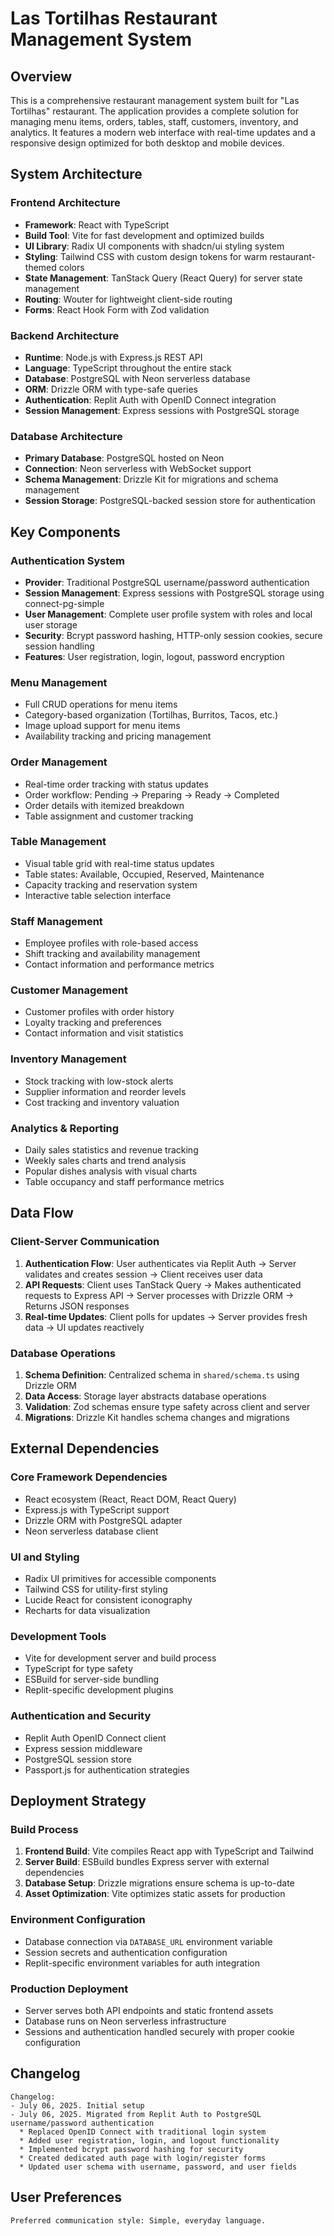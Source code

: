 # Las Tortilhas Restaurant Management System

## Overview

This is a comprehensive restaurant management system built for "Las Tortilhas" restaurant. The application provides a complete solution for managing menu items, orders, tables, staff, customers, inventory, and analytics. It features a modern web interface with real-time updates and a responsive design optimized for both desktop and mobile devices.

## System Architecture

### Frontend Architecture
- **Framework**: React with TypeScript
- **Build Tool**: Vite for fast development and optimized builds
- **UI Library**: Radix UI components with shadcn/ui styling system
- **Styling**: Tailwind CSS with custom design tokens for warm restaurant-themed colors
- **State Management**: TanStack Query (React Query) for server state management
- **Routing**: Wouter for lightweight client-side routing
- **Forms**: React Hook Form with Zod validation

### Backend Architecture
- **Runtime**: Node.js with Express.js REST API
- **Language**: TypeScript throughout the entire stack
- **Database**: PostgreSQL with Neon serverless database
- **ORM**: Drizzle ORM with type-safe queries
- **Authentication**: Replit Auth with OpenID Connect integration
- **Session Management**: Express sessions with PostgreSQL storage

### Database Architecture
- **Primary Database**: PostgreSQL hosted on Neon
- **Connection**: Neon serverless with WebSocket support
- **Schema Management**: Drizzle Kit for migrations and schema management
- **Session Storage**: PostgreSQL-backed session store for authentication

## Key Components

### Authentication System
- **Provider**: Traditional PostgreSQL username/password authentication
- **Session Management**: Express sessions with PostgreSQL storage using connect-pg-simple
- **User Management**: Complete user profile system with roles and local user storage
- **Security**: Bcrypt password hashing, HTTP-only session cookies, secure session handling
- **Features**: User registration, login, logout, password encryption

### Menu Management
- Full CRUD operations for menu items
- Category-based organization (Tortilhas, Burritos, Tacos, etc.)
- Image upload support for menu items
- Availability tracking and pricing management

### Order Management
- Real-time order tracking with status updates
- Order workflow: Pending → Preparing → Ready → Completed
- Order details with itemized breakdown
- Table assignment and customer tracking

### Table Management
- Visual table grid with real-time status updates
- Table states: Available, Occupied, Reserved, Maintenance
- Capacity tracking and reservation system
- Interactive table selection interface

### Staff Management
- Employee profiles with role-based access
- Shift tracking and availability management
- Contact information and performance metrics

### Customer Management
- Customer profiles with order history
- Loyalty tracking and preferences
- Contact information and visit statistics

### Inventory Management
- Stock tracking with low-stock alerts
- Supplier information and reorder levels
- Cost tracking and inventory valuation

### Analytics & Reporting
- Daily sales statistics and revenue tracking
- Weekly sales charts and trend analysis
- Popular dishes analysis with visual charts
- Table occupancy and staff performance metrics

## Data Flow

### Client-Server Communication
1. **Authentication Flow**: User authenticates via Replit Auth → Server validates and creates session → Client receives user data
2. **API Requests**: Client uses TanStack Query → Makes authenticated requests to Express API → Server processes with Drizzle ORM → Returns JSON responses
3. **Real-time Updates**: Client polls for updates → Server provides fresh data → UI updates reactively

### Database Operations
1. **Schema Definition**: Centralized schema in `shared/schema.ts` using Drizzle ORM
2. **Data Access**: Storage layer abstracts database operations
3. **Validation**: Zod schemas ensure type safety across client and server
4. **Migrations**: Drizzle Kit handles schema changes and migrations

## External Dependencies

### Core Framework Dependencies
- React ecosystem (React, React DOM, React Query)
- Express.js with TypeScript support
- Drizzle ORM with PostgreSQL adapter
- Neon serverless database client

### UI and Styling
- Radix UI primitives for accessible components
- Tailwind CSS for utility-first styling
- Lucide React for consistent iconography
- Recharts for data visualization

### Development Tools
- Vite for development server and build process
- TypeScript for type safety
- ESBuild for server-side bundling
- Replit-specific development plugins

### Authentication and Security
- Replit Auth OpenID Connect client
- Express session middleware
- PostgreSQL session store
- Passport.js for authentication strategies

## Deployment Strategy

### Build Process
1. **Frontend Build**: Vite compiles React app with TypeScript and Tailwind
2. **Server Build**: ESBuild bundles Express server with external dependencies
3. **Database Setup**: Drizzle migrations ensure schema is up-to-date
4. **Asset Optimization**: Vite optimizes static assets for production

### Environment Configuration
- Database connection via `DATABASE_URL` environment variable
- Session secrets and authentication configuration
- Replit-specific environment variables for auth integration

### Production Deployment
- Server serves both API endpoints and static frontend assets
- Database runs on Neon serverless infrastructure
- Sessions and authentication handled securely with proper cookie configuration

## Changelog

```
Changelog:
- July 06, 2025. Initial setup
- July 06, 2025. Migrated from Replit Auth to PostgreSQL username/password authentication
  * Replaced OpenID Connect with traditional login system
  * Added user registration, login, and logout functionality
  * Implemented bcrypt password hashing for security
  * Created dedicated auth page with login/register forms
  * Updated user schema with username, password, and user fields
```

## User Preferences

```
Preferred communication style: Simple, everyday language.
```